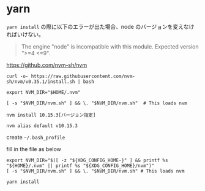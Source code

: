 # yarn

`yarn install` の際に以下のエラーが出た場合、node のバージョンを変えなければいけない。
> The engine "node" is incompatible with this module.  Expected version ">=4 <=9".


https://github.com/nvm-sh/nvm

`curl -o- https://raw.githubusercontent.com/nvm-sh/nvm/v0.35.1/install.sh | bash`

`export NVM_DIR="$HOME/.nvm"`

`[ -s "$NVM_DIR/nvm.sh" ] && \. "$NVM_DIR/nvm.sh"  # This loads nvm`
 
`nvm install 10.15.3[バージョン指定]`

`nvm alias default v10.15.3`


create `~/.bash_profile`

fill in the file as below 
```
export NVM_DIR="$([ -z "${XDG_CONFIG_HOME-}" ] && printf %s "${HOME}/.nvm" || printf %s "${XDG_CONFIG_HOME}/nvm")"
[ -s "$NVM_DIR/nvm.sh" ] && \. "$NVM_DIR/nvm.sh" # This loads nvm
```

`yarn install`
